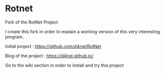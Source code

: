 # Rotnet
Fork of the RotNet Project

I create this fork in order to explain a working version of this very interesting program.

Initial project : https://github.com/d4nst/RotNet

Blog of the project : https://d4nst.github.io/

Go to the wiki section in order to install and try this project
